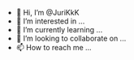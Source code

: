 - 👋 Hi, I’m @JuriKkK
- 👀 I’m interested in ...
- 🌱 I’m currently learning ...
- 💞️ I’m looking to collaborate on ...
- 📫 How to reach me ...

<!---
JuriKkK/JuriKkK is a ✨ special ✨ repository because its `README.md` (this file) appears on your GitHub profile.
You can click the Preview link to take a look at your changes.
--->
